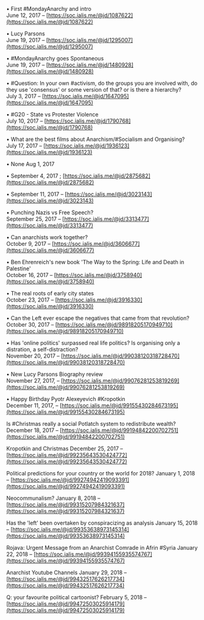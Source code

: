 • First #MondayAnarchy and intro  
June 12, 2017 – [https://soc.ialis.me/@jd/1087622](https://soc.ialis.me/@jd/1087622)

• Lucy Parsons   
June 19, 2017 – [https://soc.ialis.me/@jd/1295007](https://soc.ialis.me/@jd/1295007)

• #MondayAnarchy goes Spontaneous   
June 19, 2017 – [https://soc.ialis.me/@jd/1480928](https://soc.ialis.me/@jd/1480928)

• #Question: In your own #activism, do the groups you are involved with, do they use 'consensus' or some version of that? or is there a hierarchy?   
July 3, 2017 – [https://soc.ialis.me/@jd/1647095](https://soc.ialis.me/@jd/1647095)

• #G20 - State vs Protester Violence   
July 10, 2017 – [https://soc.ialis.me/@jd/1790768](https://soc.ialis.me/@jd/1790768)


• What are the best films about Anarchism/#Socialism and Organising?   
July 17, 2017 – [https://soc.ialis.me/@jd/1936123](https://soc.ialis.me/@jd/1936123)

• None
Aug 1, 2017

• September 4, 2017 ; [https://soc.ialis.me/@jd/2875682](https://soc.ialis.me/@jd/2875682)

• September 11, 2017 – [https://soc.ialis.me/@jd/3023143](https://soc.ialis.me/@jd/3023143)

• Punching Nazis vs Free Speech?   
September 25, 2017 – [https://soc.ialis.me/@jd/3313477](https://soc.ialis.me/@jd/3313477)

• Can anarchists work together?   
October 9, 2017 – [https://soc.ialis.me/@jd/3606677](https://soc.ialis.me/@jd/3606677)

• Ben Ehrenreich's new book 'The Way to the Spring: Life and Death in Palestine'   
October 16, 2017 – [https://soc.ialis.me/@jd/3758940](https://soc.ialis.me/@jd/3758940)

• The real roots of early city states   
October 23, 2017 – [https://soc.ialis.me/@jd/3916330](https://soc.ialis.me/@jd/3916330)

• Can the Left ever escape the negatives that came from that revolution?   
October 30, 2017 – [https://soc.ialis.me/@jd/98918205170949710](https://soc.ialis.me/@jd/98918205170949710)

• Has 'online politics' surpassed real life politics? Is organising only a distration, a self-distraction?   
November 20, 2017 – [https://soc.ialis.me/@jd/99038120318728470](https://soc.ialis.me/@jd/99038120318728470)

• New Lucy Parsons Biography review   
November 27, 2017, – [https://soc.ialis.me/@jd/99076281253819269](https://soc.ialis.me/@jd/99076281253819269)   

• Happy Birthday Pyotr Alexeyevich #Kropotkin   
December 11, 2017, – [https://soc.ialis.me/@jd/99155430284673195](https://soc.ialis.me/@jd/99155430284673195)

Is #Christmas really a social Potlatch system to redistribute wealth?
December 18, 2017 – [https://soc.ialis.me/@jd/99194842200702751](https://soc.ialis.me/@jd/99194842200702751)

Kropotkin and Christmas
December 25, 2017 – [https://soc.ialis.me/@jd/99235643530424772](https://soc.ialis.me/@jd/99235643530424772)

Political predictions for your country or the world for 2018?
January 1, 2018 – [https://soc.ialis.me/@jd/99274942419093391](https://soc.ialis.me/@jd/99274942419093391)

Neocommunalism?
January 8, 2018 – [https://soc.ialis.me/@jd/99315207984321637](https://soc.ialis.me/@jd/99315207984321637)

Has the 'left' been overtaken by conspiracizing as analysis
January 15, 2018 – [https://soc.ialis.me/@jd/99353638973145314](https://soc.ialis.me/@jd/99353638973145314)

Rojava: Urgent Message from an Anarchist Comrade in Afrin #Syria
January 22, 2018 – [https://soc.ialis.me/@jd/99394155935574767](https://soc.ialis.me/@jd/99394155935574767)

Anarchist Youtube Channels
January 29, 2018 – [https://soc.ialis.me/@jd/99432517626217734](https://soc.ialis.me/@jd/99432517626217734)

Q: your favourite political cartoonist?
February 5, 2018 – [https://soc.ialis.me/@jd/99472503025914179](https://soc.ialis.me/@jd/99472503025914179)

